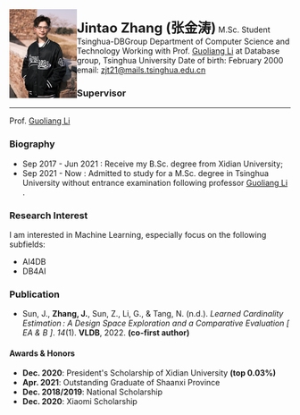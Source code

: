 <img src="https://raw.githubusercontent.com/jt-zhang/picgozjt/master/裁剪半身照2.jpg" alt="Test Image" style="width:24%;display:inline" align="left"> 

  <font size=5>**Jintao Zhang (张金涛)**</font>
  M.Sc. Student
  Tsinghua-DBGroup
  Department of Computer Science and Technology
  Working with Prof. [Guoliang Li](http://dbgroup.cs.tsinghua.edu.cn/ligl/index.html) at Database group, Tsinghua University
  Date of birth: February 2000
  email: zjt21@mails.tsinghua.edu.cn

  

  

  

  


### Supervisor

---

Prof. [Guoliang Li](http://dbgroup.cs.tsinghua.edu.cn/ligl/index.html)

### Biography

- Sep 2017 - Jun 2021 : Receive my B.Sc. degree from Xidian University;
- Sep 2021 - Now : Admitted to study for a M.Sc. degree in Tsinghua University without entrance examination following professor [Guoliang Li](http://dbgroup.cs.tsinghua.edu.cn/ligl/index.html) .

### Research Interest

I am interested in Machine Learning, especially focus on the following subfields:

- AI4DB
- DB4AI

### Publication

- Sun, J., **Zhang, J.**, Sun, Z., Li, G., & Tang, N. (n.d.). *Learned Cardinality Estimation : A Design Space Exploration and a Comparative Evaluation [ EA & B ]*. *14*(1). **VLDB**, 2022. **(co-first author)**

#### Awards & Honors

- **Dec. 2020**:  President's Scholarship of Xidian University **(top 0.03%)**
- **Apr. 2021**: Outstanding Graduate of Shaanxi Province
- **Dec. 2018/2019**: National Scholarship
- **Dec. 2020**: Xiaomi Scholarship
